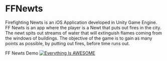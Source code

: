 # FFNewts

Firefighting Newts is an iOS Application developed in Unity Game Engine. FF Newts is an app where the player is a Newt that puts out fires in the city. The newt spits out streams of water that will extinguish flames coming from the windows of buildings. The objective of the game is to gain as many points as possible, by putting out fires, before time runs out.

FF Newts Demo
[![Everything Is AWESOME](https://img.youtube.com/vi/BmdC4YsUbzE&t=17s/0.jpg)](https://www.youtube.com/watch?v=watch?v=watch?v=BmdC4YsUbzE&t=17s "Everything Is AWESOME")
